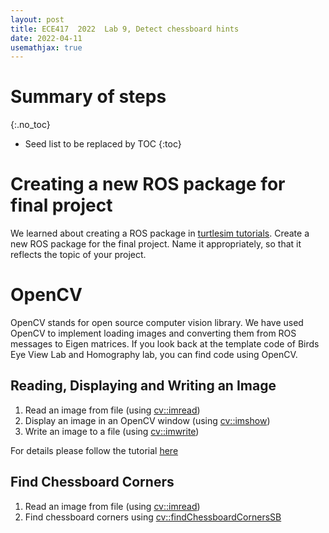 ```yaml
---
layout: post
title: ECE417  2022  Lab 9, Detect chessboard hints
date: 2022-04-11
usemathjax: true
---
```


# Summary of steps
{:.no_toc}

* Seed list to be replaced by TOC
{:toc}


# Creating a new ROS package for final project

We learned about creating a ROS package in [turtlesim tutorials](http://wiki.ros.org/ROS/Tutorials/CreatingPackage). Create a new ROS package for the final project. Name it appropriately, so that it reflects the topic of your project.

# OpenCV

OpenCV stands for open source computer vision library. We have used OpenCV to implement loading images and converting them from ROS messages to Eigen matrices. If you look back at the template code of Birds Eye View Lab and Homography lab, you can find code using OpenCV.


## Reading, Displaying and Writing an Image


1. Read an image from file (using [cv::imread](https://docs.opencv.org/4.x/d4/da8/group__imgcodecs.html#ga288b8b3da0892bd651fce07b3bbd3a56))
2. Display an image in an OpenCV window (using [cv::imshow](https://docs.opencv.org/4.x/d7/dfc/group__highgui.html#ga453d42fe4cb60e5723281a89973ee563))
3. Write an image to a file (using [cv::imwrite](https://docs.opencv.org/4.x/d4/da8/group__imgcodecs.html#gabbc7ef1aa2edfaa87772f1202d67e0ce))

For details please follow the tutorial [here](https://docs.opencv.org/4.x/db/deb/tutorial_display_image.html)

## Find Chessboard Corners

1. Read an image from file (using [cv::imread](https://docs.opencv.org/4.x/d4/da8/group__imgcodecs.html#ga288b8b3da0892bd651fce07b3bbd3a56))
2. Find chessboard corners using [cv::findChessboardCornersSB](https://docs.opencv.org/4.x/d9/d0c/group__calib3d.html#gadc5bcb05cb21cf1e50963df26986d7c9)
